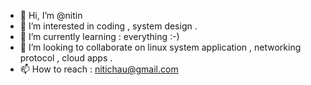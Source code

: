 - 👋 Hi, I’m @nitin
- 👀 I’m interested in coding , system design . 
- 🌱 I’m currently learning : everything :-)
- 💞️ I’m looking to collaborate on linux system application , networking protocol , cloud apps . 
- 📫 How to reach : nitichau@gmail.com

<!---
nitichau/nitichau is a ✨ special ✨ repository because its `README.md` (this file) appears on your GitHub profile.
You can click the Preview link to take a look at your changes.
--->
